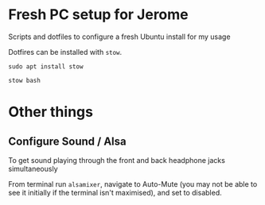 # Fresh PC setup for Jerome

Scripts and dotfiles to configure a fresh Ubuntu install for my usage

Dotfires can be installed with `stow`.

`sudo apt install stow`

`stow bash`

# Other things

## Configure Sound / Alsa

To get sound playing through the front and back headphone jacks simultaneously

From terminal run `alsamixer`, navigate to Auto-Mute (you may not be able to see it initially if the terminal isn't maximised), and set to disabled.
